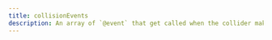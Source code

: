 ```yaml
---
title: collisionEvents
description: An array of `@event` that get called when the collider makes contact with another collider.
---
```

